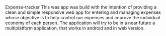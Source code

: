 Expense-tracker
This was app was build with the intention of providing a clean and simple responsive web app for entering and managing expenses whose objective is to help control our expenses and improve the individual economy of each person. The application will try to be in a near future a multiplatform application, that works in android and in web version.
